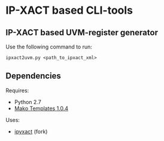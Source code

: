 # IP-XACT based CLI-tools

## IP-XACT based UVM-register generator

Use the following command to run:

```
ipxact2uvm.py <path_to_ipxact_xml>
```


## Dependencies

Requires:
- Python 2.7
- [Mako Templates 1.0.4](http://www.makotemplates.org/)

Uses:
- [ipyxact](https://github.com/olofk/ipyxact) (fork)
